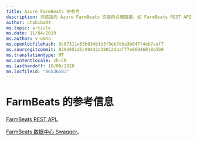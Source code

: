 ```yaml
---
title: Azure FarmBeats 的参考
description: 浏览指向 Azure FarmBeats 文章的引用链接，如 FarmBeats REST API 和 FarmBeats 数据中心 Swagger。
author: uhabiba04
ms.topic: article
ms.date: 11/04/2019
ms.author: v-umha
ms.openlocfilehash: 9c07311e63b034b1b3f9eb7dba3b047f4eb7aaf7
ms.sourcegitcommit: 829d951d5c90442a38012daaf77e86046018e5b9
ms.translationtype: MT
ms.contentlocale: zh-CN
ms.lasthandoff: 10/09/2020
ms.locfileid: "86536583"
---
```

# <a name="reference-information-for-farmbeats"></a>FarmBeats 的参考信息

[FarmBeats REST API](rest-api-in-azure-farmbeats.md)。

[FarmBeats 数据中心 Swagger](https://aka.ms/FarmBeatsDatahubSwagger)。
